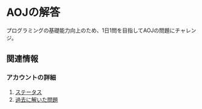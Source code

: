 AOJの解答
======================
プログラミングの基礎能力向上のため、1日1問を目指してAOJの問題にチャレンジ。

関連情報
--------
### アカウントの詳細
1. [ステータス](http://judge.u-aizu.ac.jp/onlinejudge/user.jsp?id=kikuchit0914#1)
2. [過去に解いた問題](http://judge.u-aizu.ac.jp/onlinejudge/user_prev.jsp?id=kikuchit0914)

